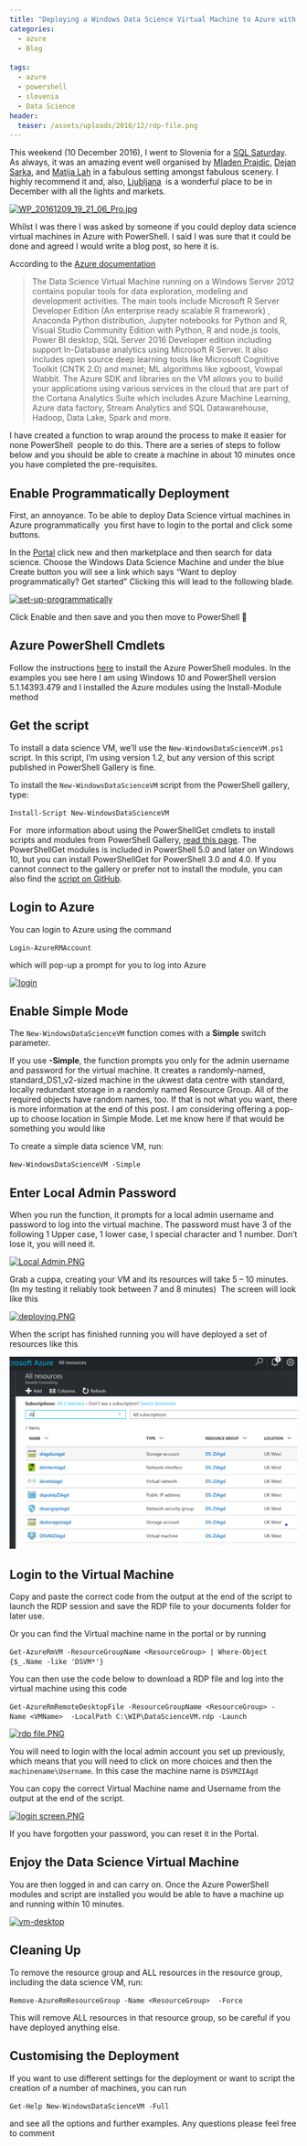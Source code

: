```yaml
---
title: "Deploying a Windows Data Science Virtual Machine to Azure with PowerShell easily"
categories:
  - azure
  - Blog

tags:
  - azure
  - powershell
  - slovenia
  - Data Science
header:
  teaser: /assets/uploads/2016/12/rdp-file.png
---
```

This weekend (10 December 2016), I went to Slovenia for a [SQL Saturday](http://www.sqlsaturday.com/567/eventhome.aspx). As always, it was an amazing event well organised by [Mladen Prajdic](https://twitter.com/MladenPrajdic), [Dejan Sarka](http://sqlblog.com/blogs/dejan_sarka/default.aspx), and [Matija Lah](https://twitter.com/MatijaLah) in a fabulous setting amongst fabulous scenery. I highly recommend it and, also, [Ljubljana](https://en.wikipedia.org/wiki/Ljubljana)  is a wonderful place to be in December with all the lights and markets.

[![WP_20161209_19_21_06_Pro.jpg](/assets/uploads/2016/12/wp_20161209_19_21_06_pro.jpg)](/assets/uploads/2016/12/wp_20161209_19_21_06_pro.jpg)

Whilst I was there I was asked by someone if you could deploy data science virtual machines in Azure with PowerShell. I said I was sure that it could be done and agreed I would write a blog post, so here it is.

According to the [Azure documentation](https://azure.microsoft.com/en-gb/marketplace/partners/microsoft-ads/standard-data-science-vm/)

> The Data Science Virtual Machine running on a Windows Server 2012 contains popular tools for data exploration, modeling and development activities. The main tools include Microsoft R Server Developer Edition (An enterprise ready scalable R framework) , Anaconda Python distribution, Jupyter notebooks for Python and R, Visual Studio Community Edition with Python, R and node.js tools, Power BI desktop, SQL Server 2016 Developer edition including support In-Database analytics using Microsoft R Server. It also includes open source deep learning tools like Microsoft Cognitive Toolkit (CNTK 2.0) and mxnet; ML algorithms like xgboost, Vowpal Wabbit. The Azure SDK and libraries on the VM allows you to build your applications using various services in the cloud that are part of the Cortana Analytics Suite which includes Azure Machine Learning, Azure data factory, Stream Analytics and SQL Datawarehouse, Hadoop, Data Lake, Spark and more.

I have created a function to wrap around the process to make it easier for none PowerShell  people to do this. There are a series of steps to follow below and you should be able to create a machine in about 10 minutes once you have completed the pre-requisites.

Enable Programmatically Deployment
----------------------------------

First, an annoyance. To be able to deploy Data Science virtual machines in Azure programmatically  you first have to login to the portal and click some buttons.

In the [Portal](https://portal.aure.com) click new and then marketplace and then search for data science. Choose the Windows Data Science Machine and under the blue Create button you will see a link which says “Want to deploy programmatically? Get started” Clicking this will lead to the following blade.

[![set-up-programmatically](/assets/uploads/2016/12/set-up-programmatically1.png)](/assets/uploads/2016/12/set-up-programmatically1.png)

Click Enable and then save and you then move to PowerShell 🙂

Azure PowerShell Cmdlets
------------------------

Follow the instructions [here](https://docs.microsoft.com/en-us/powershell/azureps-cmdlets-docs/) to install the Azure PowerShell modules. In the examples you see here I am using Windows 10 and PowerShell version 5.1.14393.479 and I installed the Azure modules using the Install-Module method

Get the script
--------------

To install a data science VM, we’ll use the `New-WindowsDataScienceVM.ps1` script. In this script, I’m using version 1.2, but any version of this script published in PowerShell Gallery is fine.

To install the `New-WindowsDataScienceVM` script from the PowerShell gallery, type:

`Install-Script New-WindowsDataScienceVM`

For  more information about using the PowerShellGet cmdlets to install scripts and modules from PowerShell Gallery, [read this page](https://msdn.microsoft.com/powershell/gallery/readme). The PowerShellGet modules is included in PowerShell 5.0 and later on Windows 10, but you can install PowerShellGet for PowerShell 3.0 and 4.0. If you cannot connect to the gallery or prefer not to install the module, you can also find the [script on GitHub](https://raw.githubusercontent.com/SQLDBAWithABeard/DataScienceVM/master/New-WindowsDataScienceVM.ps1).

Login to Azure
--------------

You can login to Azure using the command

`Login-AzureRMAccount`

which will pop-up a prompt for you to log into Azure

[![login](/assets/uploads/2016/12/login.png)](/assets/uploads/2016/12/login.png)

Enable Simple Mode
------------------

The `New-WindowsDataScienceVM` function comes with a **Simple** switch parameter.

If you use **-Simple**, the function prompts you only for the admin username and password for the virtual machine. It creates a randomly-named, standard_DS1_v2-sized machine in the ukwest data centre with standard, locally redundant storage in a randomly named Resource Group. All of the required objects have random names, too. If that is not what you want, there is more information at the end of this post. I am considering offering a pop-up to choose location in Simple Mode. Let me know here if that would be something you would like

To create a simple data science VM, run:

`New-WindowsDataScienceVM -Simple`

Enter Local Admin Password
--------------------------

When you run the function, it prompts for a local admin username and password to log into the virtual machine. The password must have 3 of the following 1 Upper case, 1 lower case, I special character and 1 number. Don’t lose it, you will need it.

[![Local Admin.PNG](/assets/uploads/2016/12/local-admin.png)](/assets/uploads/2016/12/local-admin.png)

Grab a cuppa, creating your VM and its resources will take 5 – 10 minutes. (In my testing it reliably took between 7 and 8 minutes)  The screen will look like this

[![deploying.PNG](/assets/uploads/2016/12/deploying.png)](/assets/uploads/2016/12/deploying.png)

When the script has finished running you will have deployed a set of resources like this

[![portal](/assets/uploads/2016/12/portal.png)](/assets/uploads/2016/12/portal.png)

Login to the Virtual Machine
----------------------------

Copy and paste the correct code from the output at the end of the script to launch the RDP session and save the RDP file to your documents folder for later use.

Or you can find the Virtual machine name in the portal or by running

`Get-AzureRmVM -ResourceGroupName <ResourceGroup> | Where-Object {$_.Name -like 'DSVM*'}`

You can then use the code below to download a RDP file and log into the virtual machine using this code

`Get-AzureRmRemoteDesktopFile -ResourceGroupName <ResourceGroup> -Name <VMName>  -LocalPath C:\WIP\DataScienceVM.rdp -Launch`

[![rdp file.PNG](/assets/uploads/2016/12/rdp-file.png)](/assets/uploads/2016/12/rdp-file.png)

You will need to login with the local admin account you set up previously, which means that you will need to click on more choices and then the `machinename\Username`. In this case the machine name is `DSVMZIAgd`

You can copy the correct Virtual Machine name and Username from the output at the end of the script.

[![login screen.PNG](/assets/uploads/2016/12/login-screen.png)](/assets/uploads/2016/12/login-screen.png)

If you have forgotten your password, you can reset it in the Portal.

Enjoy the Data Science Virtual Machine
--------------------------------------

You are then logged in and can carry on. Once the Azure PowerShell modules and script are installed you would be able to have a machine up and running within 10 minutes.

[![vm-desktop](/assets/uploads/2016/12/vm-desktop.png)](/assets/uploads/2016/12/vm-desktop.png)

Cleaning Up
-----------

To remove the resource group and ALL resources in the resource group, including the data science VM, run:

`Remove-AzureRmResourceGroup -Name <ResourceGroup>  -Force`

This will remove ALL resources in that resource group, so be careful if you have deployed anything else.

Customising the Deployment
--------------------------

If you want to use different settings for the deployment or want to script the creation of a number of machines, you can run

`Get-Help New-WindowsDataScienceVM -Full`

and see all the options and further examples. Any questions please feel free to comment
